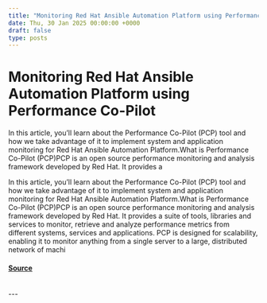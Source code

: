 ```yaml
---
title: "Monitoring Red Hat Ansible Automation Platform using Performance Co-Pilot"
date: Thu, 30 Jan 2025 00:00:00 +0000
draft: false
type: posts
---
```

# Monitoring Red Hat Ansible Automation Platform using Performance Co-Pilot





In this article, you’ll learn about the Performance Co-Pilot (PCP) tool and how we take advantage of it to implement system and application monitoring for Red Hat Ansible Automation Platform.What is Performance Co-Pilot (PCP)PCP is an open source performance monitoring and analysis framework developed by Red Hat. It provides a

In this article, you’ll learn about the Performance Co-Pilot (PCP) tool and how we take advantage of it to implement system and application monitoring for Red Hat Ansible Automation Platform.What is Performance Co-Pilot (PCP)PCP is an open source performance monitoring and analysis framework developed by Red Hat. It provides a suite of tools, libraries and services to monitor, retrieve and analyze performance metrics from different systems, services and applications. PCP is designed for scalability, enabling it to monitor anything from a single server to a large, distributed network of machi

#### [Source](https://www.redhat.com/en/blog/monitoring-red-hat-ansible-automation-platform-using-performance-co-pilot)

<br/>
---
